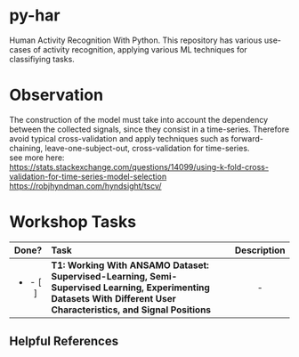 # py-har
Human Activity Recognition With Python. This repository has various use-cases of activity recognition, applying various ML techniques for classifiying tasks.

# Observation

The construction of the model must take into account the dependency between the collected signals, since they consist in a time-series. 
Therefore avoid typical cross-validation and apply techniques such as forward-chaining, leave-one-subject-out, cross-validation for time-series.  
see more here:  
https://stats.stackexchange.com/questions/14099/using-k-fold-cross-validation-for-time-series-model-selection 
https://robjhyndman.com/hyndsight/tscv/  

# Workshop Tasks
| Done? | Task   | Description |
| :---: | :--- | :---: |
|<ul><li>- [ ] </li></ul>| **T1: Working With ANSAMO Dataset: Supervised-Learning, Semi-Supervised Learning, Experimenting Datasets With Different User Characteristics, and Signal Positions** | -  |


## Helpful References  
